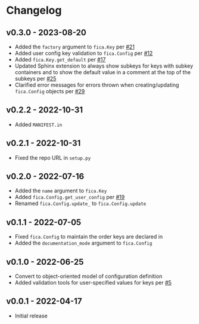 # Changelog

## v0.3.0 - 2023-08-20

* Added the `factory` argument to `fica.Key` per [#21](https://github.com/chrispyles/fica/issues/21)
* Added user config key validation to `fica.Config` per [#12](https://github.com/chrispyles/fica/issues/12)
* Added `fica.Key.get_default` per [#17](https://github.com/chrispyles/fica/issues/17)
* Updated Sphinx extension to always show subkeys for keys with subkey containers and to show the default value in a comment at the top of the subkeys per [#25](https://github.com/chrispyles/fica/issues/25)
* Clarified error messages for errors thrown when creating/updating `fica.Config` objects per [#29](https://github.com/chrispyles/fica/issues/29)

## v0.2.2 - 2022-10-31

* Added `MANIFEST.in`

## v0.2.1 - 2022-10-31

* Fixed the repo URL in `setup.py`

## v0.2.0 - 2022-07-16

* Added the `name` argument to `fica.Key`
* Added `fica.Config.get_user_config` per [#19](https://github.com/chrispyles/fica/issues/19)
* Renamed `fica.Config.update_` to `fica.Config.update`

## v0.1.1 - 2022-07-05

* Fixed `fica.Config` to maintain the order keys are declared in
* Added the `documentation_mode` argument to `fica.Config`

## v0.1.0 - 2022-06-25

* Convert to object-oriented model of configuration definition
* Added validation tools for user-specified values for keys per [#5](https://github.com/chrispyles/fica/issues/5)

## v0.0.1 - 2022-04-17

* Initial release
